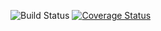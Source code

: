 ![Build Status](https://github.com/simplesamlphp/simplesamlphp-module-metarefresh/workflows/CI/badge.svg?branch=master)
[![Coverage Status](https://codecov.io/gh/simplesamlphp/simplesamlphp-module-metarefresh/branch/master/graph/badge.svg)](https://codecov.io/gh/simplesamlphp/simplesamlphp-module-metarefresh)
